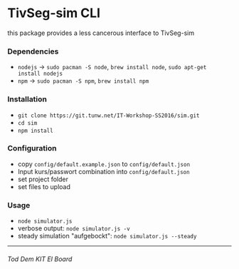 # TivSeg-sim CLI
this package provides a less cancerous interface to TivSeg-sim

### Dependencies
* `nodejs` -> `sudo pacman -S node`, `brew install node`, `sudo apt-get install nodejs`
* `npm` -> `sudo pacman -S npm`, `brew install npm`

### Installation
* `git clone https://git.tunw.net/IT-Workshop-SS2016/sim.git`
* `cd sim`
* `npm install`

### Configuration
* copy `config/default.example.json` to `config/default.json`
* Input kurs/passwort combination into `config/default.json`
* set project folder
* set files to upload

### Usage
* `node simulator.js`
* verbose output: `node simulator.js -v`
* steady simulation "aufgebockt": `node simulator.js --steady`


---


###### _Tod Dem KIT EI Board_